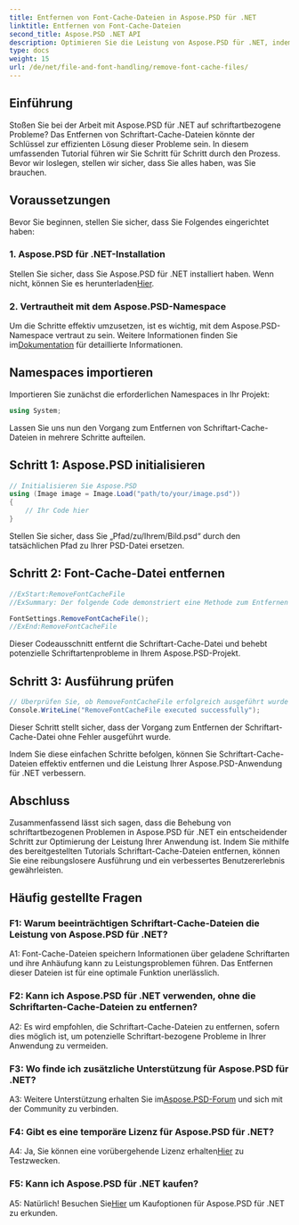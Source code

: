 ```yaml
---
title: Entfernen von Font-Cache-Dateien in Aspose.PSD für .NET
linktitle: Entfernen von Font-Cache-Dateien
second_title: Aspose.PSD .NET API
description: Optimieren Sie die Leistung von Aspose.PSD für .NET, indem Sie Schriftart-Cache-Dateien entfernen. Folgen Sie unserer Schritt-für-Schritt-Anleitung für eine reibungslose Ausführung.
type: docs
weight: 15
url: /de/net/file-and-font-handling/remove-font-cache-files/
---
```

## Einführung

Stoßen Sie bei der Arbeit mit Aspose.PSD für .NET auf schriftartbezogene Probleme? Das Entfernen von Schriftart-Cache-Dateien könnte der Schlüssel zur effizienten Lösung dieser Probleme sein. In diesem umfassenden Tutorial führen wir Sie Schritt für Schritt durch den Prozess. Bevor wir loslegen, stellen wir sicher, dass Sie alles haben, was Sie brauchen.

## Voraussetzungen

Bevor Sie beginnen, stellen Sie sicher, dass Sie Folgendes eingerichtet haben:

### 1. Aspose.PSD für .NET-Installation

 Stellen Sie sicher, dass Sie Aspose.PSD für .NET installiert haben. Wenn nicht, können Sie es herunterladen[Hier](https://releases.aspose.com/psd/net/).

### 2. Vertrautheit mit dem Aspose.PSD-Namespace

 Um die Schritte effektiv umzusetzen, ist es wichtig, mit dem Aspose.PSD-Namespace vertraut zu sein. Weitere Informationen finden Sie im[Dokumentation](https://reference.aspose.com/psd/net/) für detaillierte Informationen.

## Namespaces importieren

Importieren Sie zunächst die erforderlichen Namespaces in Ihr Projekt:

```csharp
using System;
```

Lassen Sie uns nun den Vorgang zum Entfernen von Schriftart-Cache-Dateien in mehrere Schritte aufteilen.

## Schritt 1: Aspose.PSD initialisieren

```csharp
// Initialisieren Sie Aspose.PSD
using (Image image = Image.Load("path/to/your/image.psd"))
{
    // Ihr Code hier
}
```

Stellen Sie sicher, dass Sie „Pfad/zu/Ihrem/Bild.psd“ durch den tatsächlichen Pfad zu Ihrer PSD-Datei ersetzen.

## Schritt 2: Font-Cache-Datei entfernen

```csharp
//ExStart:RemoveFontCacheFile
//ExSummary: Der folgende Code demonstriert eine Methode zum Entfernen von Dateien mit dem Cache geladener Schriftarten.

FontSettings.RemoveFontCacheFile();
//ExEnd:RemoveFontCacheFile
```

Dieser Codeausschnitt entfernt die Schriftart-Cache-Datei und behebt potenzielle Schriftartenprobleme in Ihrem Aspose.PSD-Projekt.

## Schritt 3: Ausführung prüfen

```csharp
// Überprüfen Sie, ob RemoveFontCacheFile erfolgreich ausgeführt wurde
Console.WriteLine("RemoveFontCacheFile executed successfully");
```

Dieser Schritt stellt sicher, dass der Vorgang zum Entfernen der Schriftart-Cache-Datei ohne Fehler ausgeführt wurde.

Indem Sie diese einfachen Schritte befolgen, können Sie Schriftart-Cache-Dateien effektiv entfernen und die Leistung Ihrer Aspose.PSD-Anwendung für .NET verbessern.

## Abschluss

Zusammenfassend lässt sich sagen, dass die Behebung von schriftartbezogenen Problemen in Aspose.PSD für .NET ein entscheidender Schritt zur Optimierung der Leistung Ihrer Anwendung ist. Indem Sie mithilfe des bereitgestellten Tutorials Schriftart-Cache-Dateien entfernen, können Sie eine reibungslosere Ausführung und ein verbessertes Benutzererlebnis gewährleisten.

## Häufig gestellte Fragen

### F1: Warum beeinträchtigen Schriftart-Cache-Dateien die Leistung von Aspose.PSD für .NET?

A1: Font-Cache-Dateien speichern Informationen über geladene Schriftarten und ihre Anhäufung kann zu Leistungsproblemen führen. Das Entfernen dieser Dateien ist für eine optimale Funktion unerlässlich.

### F2: Kann ich Aspose.PSD für .NET verwenden, ohne die Schriftarten-Cache-Dateien zu entfernen?

A2: Es wird empfohlen, die Schriftart-Cache-Dateien zu entfernen, sofern dies möglich ist, um potenzielle Schriftart-bezogene Probleme in Ihrer Anwendung zu vermeiden.

### F3: Wo finde ich zusätzliche Unterstützung für Aspose.PSD für .NET?

 A3: Weitere Unterstützung erhalten Sie im[Aspose.PSD-Forum](https://forum.aspose.com/c/psd/34) und sich mit der Community zu verbinden.

### F4: Gibt es eine temporäre Lizenz für Aspose.PSD für .NET?

 A4: Ja, Sie können eine vorübergehende Lizenz erhalten[Hier](https://purchase.aspose.com/temporary-license/) zu Testzwecken.

### F5: Kann ich Aspose.PSD für .NET kaufen?

 A5: Natürlich! Besuchen Sie[Hier](https://purchase.aspose.com/buy) um Kaufoptionen für Aspose.PSD für .NET zu erkunden.